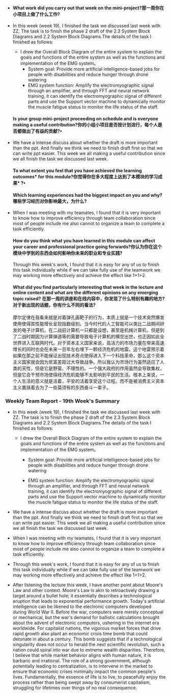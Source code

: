 - #### What work did you carry out that week on the mini-project?那一周你在小项目上做了什么工作?

- In this week (week 19), I finished the task we discussed last week with ZZ. The task is to finish the phase 2 draft of the 2.3 System Block Diagrams and 2.2 System Block Diagrams.The details of the task I finished as follows:

  - I drew the Overall Block Diagram of the entire system to explain the goals and functions of the entire system as well as the functions and implementation of the EMG system。
    - System goal: Provide more artificial intelligence-based jobs for people with disabilities and reduce hunger through drone watering
    - EMG system function: Amplify the electromyographic signal through an amplifier, and through FFT and neural network training, it can identify the electromyographic signal of different parts and use the Support vector machine to dynamically monitor the muscle fatigue status to monitor the life status of the staff.

  #### Is your group mini-project proceeding on schedule and is everyone making a useful contribution?你的小组小项目是否按计划进行，每个人是否都做出了有益的贡献?•

- We have a intense discuss about whether the draft is more important than the ppt. And finally we think we need to finish draft first so that we can write ppt easier. This week we all making a useful contribution since we all finish the task we discussed last week.

  #### To what extent you feel that you have achieved the learning outcomes* for this module?你觉得你在多大程度上达到了本模块的学习成果* ?•

  

  #### Which learning experiences had the biggest impact on you and why?哪些学习经历对你影响最大，为什么?

- When I was meeting with my teamates, I found that it is very important to know how to improve efficiency through team collaboration since most of people include me also cannot to organize a team to complete a task efficiently.

  #### How do you think what you have learned in this module can affect your career and professional practice going forwards?你认为你在这个模块中学到的东西会如何影响你未来的职业和专业实践?

  Through this week's work, I found that it is easy for any of us to finish this task individually while if we can take fully use of the teamwork we may working more effectively and achieve the effect like 1+1>2.

  #### What did you find particularly interesting that week in the lecture and online content and what are the different opinions on any emerging topic raised? 在那一周的讲座和在线内容中，你发现了什么特别有趣的地方?对于新出现的话题，你有什么不同的看法?

  摩尔定律在我看来就是对着弹孔画靶子的行为，本质上就是一个技术突然爆发使用使得其性能增长呈现指数级别。当今时代的人工智能可以类比二战期间研发的电子计算机，在二战前计算机一只都是设想，甚至是机械计算机，但是到了二战时期因为计算弹道等的需要导致电子计算机的横空出世，也正因如此全世界进入互联网时代。对于资本主义国家来说，高活力的市场力量在带来高速增长的同时也会在未来一百年左右埋下一颗经济危机的地雷。这个地雷预示着如果在那之前不能保证出现技术奇点使得进入下一个科技革命，那么这个资本主义国家就会因为贫富差距过大导致战争。所以我认为市场行为虽然适应了人类的天性，但是它是野蛮、不理性的。一个强大政府的作用虽然会导致集权，但是它会干预市场使得经济危机能够不太影响到平民的生活。根本上来说，一个人生活的意义就是活着，平安的活着享受这个过程。而不是被消费主义资本主义裹挟着去为了一些莫须有的东西奋斗一辈子。



### **Weekly Team Report - 19th Week's Summary**

- In this week (week 19), I finished the task we discussed last week with ZZ. The task is to finish the phase 2 draft of the 2.3 System Block Diagrams and 2.2 System Block Diagrams.The details of the task I finished as follows:

  

  - I drew the Overall Block Diagram of the entire system to explain the goals and functions of the entire system as well as the functions and implementation of the EMG system。

    

    - System goal: Provide more artificial intelligence-based jobs for people with disabilities and reduce hunger through drone watering

      

    - EMG system function: Amplify the electromyographic signal through an amplifier, and through FFT and neural network training, it can identify the electromyographic signal of different parts and use the Support vector machine to dynamically monitor the muscle fatigue status to monitor the life status of the staff.

      

- We have a intense discuss about whether the draft is more important than the ppt. And finally we think we need to finish draft first so that we can write ppt easier. This week we all making a useful contribution since we all finish the task we discussed last week.

  

- When I was meeting with my teamates, I found that it is very important to know how to improve efficiency through team collaboration since most of people include me also cannot to organize a team to complete a task efficiently.

  

- Through this week's work, I found that it is easy for any of us to finish this task individually while if we can take fully use of the teamwork we may working more effectively and achieve the effect like 1+1>2.

  

- After listening the lecture this week, I have another point about Moore's Law and other context. Moore's Law is akin to retroactively drawing a target around a bullet hole; it essentially describes a technological eruption that leads to exponential performance growth. Today's artificial intelligence can be likened to the electronic computers developed during World War II. Before the war, computers were merely conceptual or mechanical, but the war's demand for ballistic calculations brought about the advent of electronic computers, ushering in the internet era worldwide. For capitalist nations, the vigorous market forces that drive rapid growth also plant an economic crisis time bomb that could detonate in about a century. This bomb suggests that if a technological singularity does not occur to herald the next scientific revolution, such a nation could spiral into war due to extreme wealth disparities. Therefore, I believe that while market behavior aligns with human nature, it is barbaric and irrational. The role of a strong government, although potentially leading to centralization, is to intervene in the market to ensure that economic crises minimally impact the common people's lives. Fundamentally, the essence of life is to live, to peacefully enjoy the process rather than being swept away by consumerist capitalism, struggling for lifetimes over things of no real consequence.